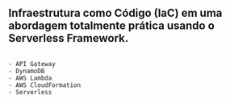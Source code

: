 ## Infraestrutura como Código (IaC) em uma abordagem totalmente prática usando o Serverless Framework.

```Criação de uma infraestrutra em nuvem AWS com API Gateway, DynamoDB, AWS Lambda e AWS CloudFormation utilizando o framework Serverless para o desenvolvimento baseada em Infraestrutura as a Code.

- API Gateway
- DynamoDB 
- AWS Lambda 
- AWS CloudFormation 
- Serverless
```
